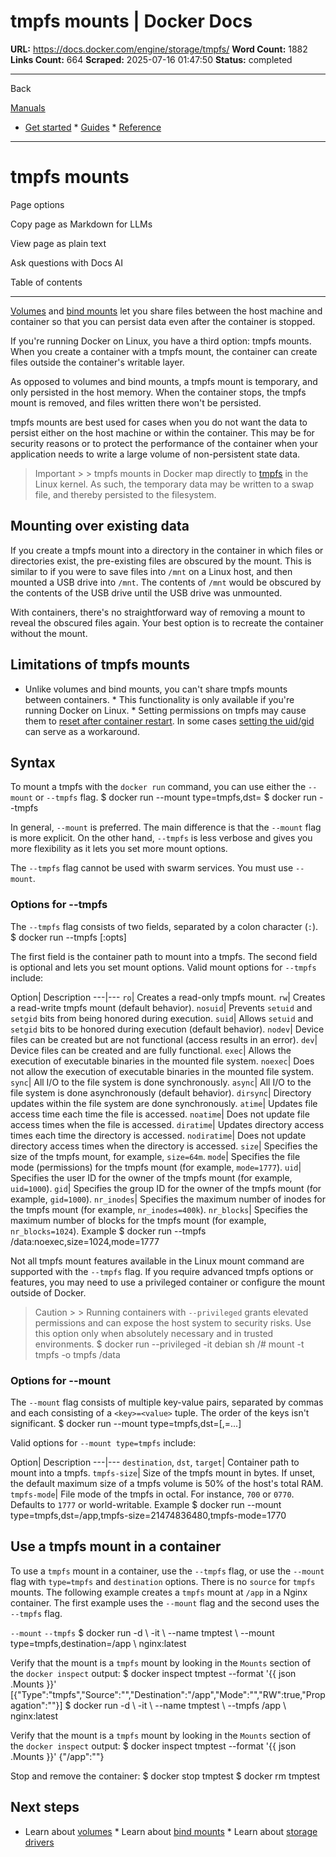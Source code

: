 # tmpfs mounts | Docker Docs

**URL:** https://docs.docker.com/engine/storage/tmpfs/
**Word Count:** 1882
**Links Count:** 664
**Scraped:** 2025-07-16 01:47:50
**Status:** completed

---

Back

[Manuals](https://docs.docker.com/manuals/)

  * [Get started](https://docs.docker.com/get-started/)   * [Guides](https://docs.docker.com/guides/)   * [Reference](https://docs.docker.com/reference/)

* * *

# tmpfs mounts

Page options

Copy page as Markdown for LLMs

View page as plain text

Ask questions with Docs AI

Table of contents

* * *

[Volumes](https://docs.docker.com/engine/storage/volumes/) and [bind mounts](https://docs.docker.com/engine/storage/bind-mounts/) let you share files between the host machine and container so that you can persist data even after the container is stopped.

If you're running Docker on Linux, you have a third option: tmpfs mounts. When you create a container with a tmpfs mount, the container can create files outside the container's writable layer.

As opposed to volumes and bind mounts, a tmpfs mount is temporary, and only persisted in the host memory. When the container stops, the tmpfs mount is removed, and files written there won't be persisted.

tmpfs mounts are best used for cases when you do not want the data to persist either on the host machine or within the container. This may be for security reasons or to protect the performance of the container when your application needs to write a large volume of non-persistent state data.

> Important >  > tmpfs mounts in Docker map directly to [tmpfs](https://en.wikipedia.org/wiki/Tmpfs) in the Linux kernel. As such, the temporary data may be written to a swap file, and thereby persisted to the filesystem.

## Mounting over existing data

If you create a tmpfs mount into a directory in the container in which files or directories exist, the pre-existing files are obscured by the mount. This is similar to if you were to save files into `/mnt` on a Linux host, and then mounted a USB drive into `/mnt`. The contents of `/mnt` would be obscured by the contents of the USB drive until the USB drive was unmounted.

With containers, there's no straightforward way of removing a mount to reveal the obscured files again. Your best option is to recreate the container without the mount.

## Limitations of tmpfs mounts

  * Unlike volumes and bind mounts, you can't share tmpfs mounts between containers.   * This functionality is only available if you're running Docker on Linux.   * Setting permissions on tmpfs may cause them to [reset after container restart](https://github.com/docker/for-linux/issues/138). In some cases [setting the uid/gid](https://github.com/docker/compose/issues/3425#issuecomment-423091370) can serve as a workaround.

## Syntax

To mount a tmpfs with the `docker run` command, you can use either the `--mount` or `--tmpfs` flag.               $ docker run --mount type=tmpfs,dst=<mount-path>     $ docker run --tmpfs <mount-path>     

In general, `--mount` is preferred. The main difference is that the `--mount` flag is more explicit. On the other hand, `--tmpfs` is less verbose and gives you more flexibility as it lets you set more mount options.

The `--tmpfs` flag cannot be used with swarm services. You must use `--mount`.

### Options for --tmpfs

The `--tmpfs` flag consists of two fields, separated by a colon character \(`:`\).               $ docker run --tmpfs <mount-path>[:opts]     

The first field is the container path to mount into a tmpfs. The second field is optional and lets you set mount options. Valid mount options for `--tmpfs` include:

Option| Description   ---|---   `ro`| Creates a read-only tmpfs mount.   `rw`| Creates a read-write tmpfs mount \(default behavior\).   `nosuid`| Prevents `setuid` and `setgid` bits from being honored during execution.   `suid`| Allows `setuid` and `setgid` bits to be honored during execution \(default behavior\).   `nodev`| Device files can be created but are not functional \(access results in an error\).   `dev`| Device files can be created and are fully functional.   `exec`| Allows the execution of executable binaries in the mounted file system.   `noexec`| Does not allow the execution of executable binaries in the mounted file system.   `sync`| All I/O to the file system is done synchronously.   `async`| All I/O to the file system is done asynchronously \(default behavior\).   `dirsync`| Directory updates within the file system are done synchronously.   `atime`| Updates file access time each time the file is accessed.   `noatime`| Does not update file access times when the file is accessed.   `diratime`| Updates directory access times each time the directory is accessed.   `nodiratime`| Does not update directory access times when the directory is accessed.   `size`| Specifies the size of the tmpfs mount, for example, `size=64m`.   `mode`| Specifies the file mode \(permissions\) for the tmpfs mount \(for example, `mode=1777`\).   `uid`| Specifies the user ID for the owner of the tmpfs mount \(for example, `uid=1000`\).   `gid`| Specifies the group ID for the owner of the tmpfs mount \(for example, `gid=1000`\).   `nr_inodes`| Specifies the maximum number of inodes for the tmpfs mount \(for example, `nr_inodes=400k`\).   `nr_blocks`| Specifies the maximum number of blocks for the tmpfs mount \(for example, `nr_blocks=1024`\).      Example               $ docker run --tmpfs /data:noexec,size=1024,mode=1777     

Not all tmpfs mount features available in the Linux mount command are supported with the `--tmpfs` flag. If you require advanced tmpfs options or features, you may need to use a privileged container or configure the mount outside of Docker.

> Caution >  > Running containers with `--privileged` grants elevated permissions and can expose the host system to security risks. Use this option only when absolutely necessary and in trusted environments.               $ docker run --privileged -it debian sh     /# mount -t tmpfs -o <options> tmpfs /data     

### Options for --mount

The `--mount` flag consists of multiple key-value pairs, separated by commas and each consisting of a `<key>=<value>` tuple. The order of the keys isn't significant.               $ docker run --mount type=tmpfs,dst=<mount-path>[,<key>=<value>...]     

Valid options for `--mount type=tmpfs` include:

Option| Description   ---|---   `destination`, `dst`, `target`| Container path to mount into a tmpfs.   `tmpfs-size`| Size of the tmpfs mount in bytes. If unset, the default maximum size of a tmpfs volume is 50% of the host's total RAM.   `tmpfs-mode`| File mode of the tmpfs in octal. For instance, `700` or `0770`. Defaults to `1777` or world-writable.      Example               $ docker run --mount type=tmpfs,dst=/app,tmpfs-size=21474836480,tmpfs-mode=1770     

## Use a tmpfs mount in a container

To use a `tmpfs` mount in a container, use the `--tmpfs` flag, or use the `--mount` flag with `type=tmpfs` and `destination` options. There is no `source` for `tmpfs` mounts. The following example creates a `tmpfs` mount at `/app` in a Nginx container. The first example uses the `--mount` flag and the second uses the `--tmpfs` flag.

`--mount` `--tmpfs`               $ docker run -d \       -it \       --name tmptest \       --mount type=tmpfs,destination=/app \       nginx:latest     

Verify that the mount is a `tmpfs` mount by looking in the `Mounts` section of the `docker inspect` output:               $ docker inspect tmptest --format '{{ json .Mounts }}'     [{"Type":"tmpfs","Source":"","Destination":"/app","Mode":"","RW":true,"Propagation":""}]                    $ docker run -d \       -it \       --name tmptest \       --tmpfs /app \       nginx:latest     

Verify that the mount is a `tmpfs` mount by looking in the `Mounts` section of the `docker inspect` output:               $ docker inspect tmptest --format '{{ json .Mounts }}'     {"/app":""}     

Stop and remove the container:               $ docker stop tmptest     $ docker rm tmptest     

## Next steps

  * Learn about [volumes](https://docs.docker.com/engine/storage/volumes/)   * Learn about [bind mounts](https://docs.docker.com/engine/storage/bind-mounts/)   * Learn about [storage drivers](https://docs.docker.com/engine/storage/drivers/)